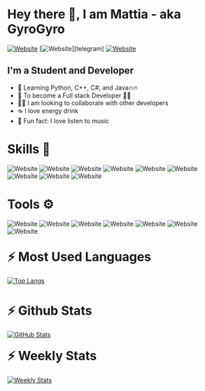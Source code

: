 <h1>Hey there 👋, I am Mattia - aka GyroGyro</h1>

[![Website](https://img.shields.io/badge/instagram-%23E1306C.svg?&style=for-the-badge&logo=instagram&logoColor=white)][instagram]
[![Website](https://img.shields.io/badge/telegram-%230088CC.svg?&style=for-the-badge&logo=telegram&logoColor=white")][telegram]
[![Website](https://img.shields.io/badge/discord-%237289da.svg?&style=for-the-badge&logo=discord&logoColor=white)](GyroGyro#2055)

<h2>I'm a Student and Developer</h2>

- 🏫 Learning Python, C++, C#, and Java🔥🔥
- 🥅 To become a Full stack Developer 👩‍💻
- 👯‍♂️ I am looking to collaborate with other developers
- ☕ I love energy drink
- 🎉 Fun fact: I love listen to music

<h1>Skills 🚀</h1> 

![Website](https://img.shields.io/badge/python-%233776AB.svg?&style=for-the-badge&logo=python&logoColor=white)
![Website](https://img.shields.io/badge/java-%235382a1.svg?&style=for-the-badge&logo=java&logoColor=white)
![Website](https://img.shields.io/badge/javascript-%23F0DB4F.svg?&style=for-the-badge&logo=javascript&logoColor=white)
![Website](https://img.shields.io/badge/Flutter%20-%2302569B.svg?&style=for-the-badge&logo=Flutter&logoColor=white)
![Website](https://img.shields.io/badge/Django%20-%234ea94b.svg?&style=for-the-badge&logo=Django&logoColor=white)
![Website](https://img.shields.io/badge/MongoDB-%234ea94b.svg?&style=for-the-badge&logo=mongodb&logoColor=white)
![Website](https://img.shields.io/badge/html5%20-%23E34F26.svg?&style=for-the-badge&logo=html5&logoColor=white)
![Website](https://img.shields.io/badge/css3%20-%231572B6.svg?&style=for-the-badge&logo=css3&logoColor=white)
![Website](https://img.shields.io/badge/Apache%20Airflow%20-%23007A88.svg?&style=for-the-badge&logo=Apache-Airflow&logoColor=white)


<h1>Tools ⚙</h1>

![Website](https://img.shields.io/badge/Linux-%23FCC624.svg?&style=for-the-badge&logo=linux&logoColor=black)
![Website](https://img.shields.io/badge/GIT-%23F05032.svg?&style=for-the-badge&logo=git&logoColor=white)
![Website](https://img.shields.io/badge/GITHUB-%23181717.svg?&style=for-the-badge&logo=github&logoColor=white)
![Website](https://img.shields.io/badge/PyCharm-%23000000.svg?&style=for-the-badge&logo=pycharm&logoColor=white)
![Website](https://img.shields.io/badge/Eclipse-%232C2255.svg?&style=for-the-badge&logo=eclipse&logoColor=white)
![Website](https://img.shields.io/badge/VS--CODE-%23007ACC.svg?&style=for-the-badge&logo=visual-studio-code&logoColor=white)
![Website](https://img.shields.io/badge/AndroidStudio-%233DDC84.svg?&style=for-the-badge&logo=android-studio&logoColor=white)

<h1 style="margin-top:30px;">⚡ Most Used Languages</h1>

[![Top Langs](https://github-readme-stats.pythonhubpy.vercel.app/api/top-langs/?username=pyhtonhubpy&langs_count=6&theme=dracula&hide_border=true)](https://github.com/GyroGyro/)

<h1>⚡ Github Stats</h1>

[![GitHub Stats](https://github-readme-stats.pythonhubpy.vercel.app/api?username=GyroGyro&count_private=true&show_icons=true&hide_border=true&theme=dracula)](https://github.com/pythonhubpy/)

<h1 style="margin-top:20px;">⚡ Weekly Stats</h1>

[![Weekly Stats](https://github-readme-stats.vercel.app/api/wakatime?username=GyroGyro&theme=dracula&hide_border=true)](https://github.com/GyroGyro/)


[telegram]: https://t.me/GyroGyro
[instagram]: https://www.instagram.com/GyroGyro.py
